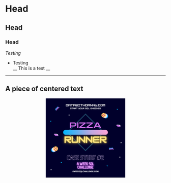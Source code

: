 # Head
## Head
### Head
*Testing*
* Testing<br>
__ This is a test __
---
<p align= "center"><h2>A piece of centered text</h2></p>


<p align="center">
  <img width="250" height="250" src="images/pizza_runner.png">
</p>

